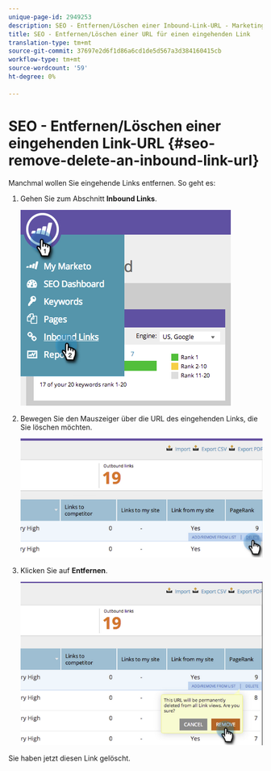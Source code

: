 ```yaml
---
unique-page-id: 2949253
description: SEO - Entfernen/Löschen einer Inbound-Link-URL - MarketingToDocs - Produktdokumentation
title: SEO - Entfernen/Löschen einer URL für einen eingehenden Link
translation-type: tm+mt
source-git-commit: 37697e2d6f1d86a6cd1de5d567a3d384160415cb
workflow-type: tm+mt
source-wordcount: '59'
ht-degree: 0%

---
```



# SEO - Entfernen/Löschen einer eingehenden Link-URL {#seo-remove-delete-an-inbound-link-url}

Manchmal wollen Sie eingehende Links entfernen. So geht es:

1. Gehen Sie zum Abschnitt **Inbound Links**.

   ![](assets/image2014-9-18-13-3a47-3a3.png)

1. Bewegen Sie den Mauszeiger über die URL des eingehenden Links, die Sie löschen möchten.

   ![](assets/image2014-9-18-13-3a49-3a34.png)

1. Klicken Sie auf **Entfernen**.

   ![](assets/image2014-9-18-13-3a49-3a44.png)

Sie haben jetzt diesen Link gelöscht.

